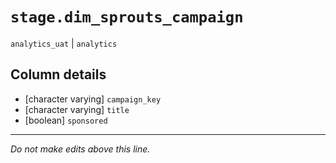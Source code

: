 # `stage.dim_sprouts_campaign`
`analytics_uat` | `analytics`

## Column details
* [character varying] `campaign_key`
* [character varying] `title`
* [boolean]   `sponsored`

-------------------------------------------------------------------------------
*Do not make edits above this line.*
